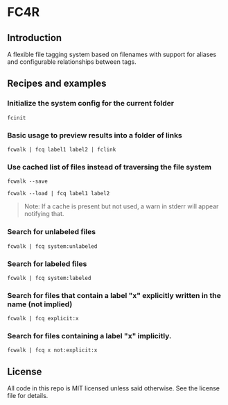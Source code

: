 # FC4R

## Introduction

A flexible file tagging system based on filenames with support for aliases and configurable relationships between tags.


## Recipes and examples

### Initialize the system config for the current folder

```
fcinit
```

### Basic usage to preview results into a folder of links

```
fcwalk | fcq label1 label2 | fclink
```

### Use cached list of files instead of traversing the file system

```
fcwalk --save
```

```
fcwalk --load | fcq label1 label2
```

> Note: If a cache is present but not used, a warn in stderr will appear
> notifying that.

### Search for unlabeled files

```
fcwalk | fcq system:unlabeled
```

### Search for labeled files

```
fcwalk | fcq system:labeled
```

### Search for files that contain a label "x" explicitly written in the name (not implied)

```
fcwalk | fcq explicit:x
```

### Search for files containing a label "x" implicitly.

```
fcwalk | fcq x not:explicit:x
```

## License

All code in this repo is MIT licensed unless said otherwise. See the license
file for details.